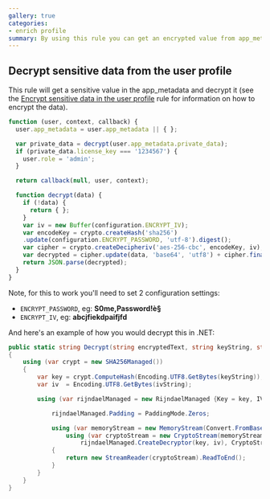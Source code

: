 ```yaml
---
gallery: true
categories:
- enrich profile
summary: By using this rule you can get an encrypted value from app_metadata.
---
```

## Decrypt sensitive data from the user profile

This rule will get a sensitive value in the app_metadata and decrypt it (see the [Encrypt sensitive data in the user profile](/rules/encrypt-sensitive-data.md) rule for information on how to encrypt the data).

```js
function (user, context, callback) {
  user.app_metadata = user.app_metadata || { };

  var private_data = decrypt(user.app_metadata.private_data);
  if (private_data.license_key === '1234567') {
    user.role = 'admin';
  }

  return callback(null, user, context);

  function decrypt(data) {
    if (!data) {
      return { };  
    }
    var iv = new Buffer(configuration.ENCRYPT_IV);
    var encodeKey = crypto.createHash('sha256')
    .update(configuration.ENCRYPT_PASSWORD, 'utf-8').digest();
    var cipher = crypto.createDecipheriv('aes-256-cbc', encodeKey, iv);
    var decrypted = cipher.update(data, 'base64', 'utf8') + cipher.final('utf8');
    return JSON.parse(decrypted);
  }
}
```

Note, for this to work you'll need to set 2 configuration settings:

- `ENCRYPT_PASSWORD`, eg: **S0me,Password!è§**
- `ENCRYPT_IV`, eg: **abcjfiekdpaifjfd**

And here's an example of how you would decrypt this in .NET:

```cs
public static string Decrypt(string encryptedText, string keyString, string ivString)
{
	using (var crypt = new SHA256Managed())
	{
		var key = crypt.ComputeHash(Encoding.UTF8.GetBytes(keyString));
		var iv  = Encoding.UTF8.GetBytes(ivString);

		using (var rijndaelManaged = new RijndaelManaged {Key = key, IV = iv, Mode = CipherMode.CBC}){

			rijndaelManaged.Padding = PaddingMode.Zeros;

			using (var memoryStream = new MemoryStream(Convert.FromBase64String(encryptedText)))
				using (var cryptoStream = new CryptoStream(memoryStream,
					rijndaelManaged.CreateDecryptor(key, iv), CryptoStreamMode.Read))
			{
				return new StreamReader(cryptoStream).ReadToEnd();
			}
		}
	}
}
```
